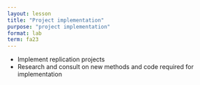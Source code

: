 ```yaml
---
layout: lesson
title: "Project implementation"
purpose: "project implementation"
format: lab
term: fa23
---
```


- Implement replication projects
- Research and consult on new methods and code required for implementation
